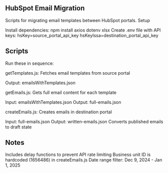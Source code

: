 ## HubSpot Email Migration
Scripts for migrating email templates between HubSpot portals.
Setup

Install dependencies: npm install axios dotenv xlsx
Create .env file with API keys:
hsKey=source_portal_api_key
hsKeyIssa=destination_portal_api_key


## Scripts
Run these in sequence:

getTemplates.js: Fetches email templates from source portal

Output: emailsWithTemplates.json


getEmails.js: Gets full email content for each template

Input: emailsWithTemplates.json
Output: full-emails.json


createEmails.js: Creates emails in destination portal

Input: full-emails.json
Output: written-emails.json
Converts published emails to draft state



## Notes

Includes delay functions to prevent API rate limiting
Business unit ID is hardcoded (1656486) in createEmails.js
Date range filter: Dec 9, 2024 - Jan 1, 2025
